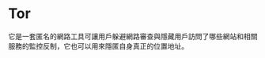 [Title]: # (Tor)
[Difficulty]: # (初學者)
[Order]: # (122)

# Tor

它是一套匿名的網路工具可讓用戶躲避網路審查與隱藏用戶訪問了哪些網站和相關服務的監控反制，它也可以用來隱匿自身真正的位置地址。